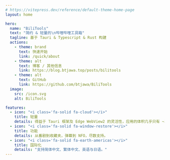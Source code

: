 ```yaml
---
# https://vitepress.dev/reference/default-theme-home-page
layout: home

hero:
  name: "BiliTools"
  text: "简约 & 轻量的\n哔哩哔哩工具箱"
  tagline: 基于 Tauri & Typescript & Rust 构建
  actions:
    - theme: brand
      text: 快速开始
      link: /quick/about
    - theme: alt
      text: 博客 / 其他信息
      link: https://blog.btjawa.top/posts/bilitools
    - theme: alt
      text: GitHub
      link: https://github.com/btjawa/BiliTools
  image:
    src: /icon.svg
    alt: BiliTools

features:
  - icon: "<i class='fa-solid fa-cloud'></i>"
    title: 轻量
    details: 得益于 Tauri 框架及 Edge WebView2 的灵活性，应用的体积几乎只有 ~30 MB。
  - icon: "<i class='fa-solid fa-window-restore'></i>"
    title: 功能
    details: 从番剧到收藏夹，弹幕到 NFO，尽数支持。
  - icon: "<i class='fa-solid fa-earth-americas'></i>"
    title: 国际化
    details: "支持简体中文、繁体中文、英语与日语。"
---
```


